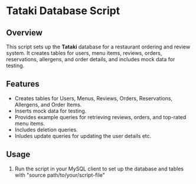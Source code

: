 # Tataki Database Script

## Overview
This script sets up the **Tataki** database for a restaurant ordering and review system. It creates tables for users, menu items, reviews, orders, reservations, allergens, and order details, and includes mock data for testing.

## Features
- Creates tables for Users, Menus, Reviews, Orders, Reservations, Allergens, and Order Items.
- Inserts mock data for testing.
- Provides example queries for retrieving reviews, orders, and top-rated menu items.
- Includes deletion queries.
- Inludes update queries for updating the user details etc.

## Usage
1. Run the script in your MySQL client to set up the database and tables with "source path/to/your/script-file"

